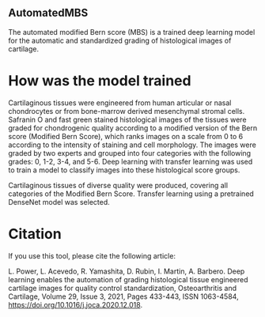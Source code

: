 ## AutomatedMBS

The automated modified Bern score (MBS) is a trained deep learning model for the automatic and standardized grading of histological images of cartilage.

# How was the model trained

Cartilaginous tissues were engineered from human articular or nasal chondrocytes or from bone-marrow derived mesenchymal stromal cells. Safranin O and fast green stained histological images of the tissues were graded for chondrogenic quality according to a modified version of the Bern score (Modified Bern Score), which ranks images on a scale from 0 to 6 according to the intensity of staining and cell morphology. The images were graded by two experts and grouped into four categories with the following grades: 0, 1-2, 3-4, and 5-6. Deep learning with transfer learning was used to train a model to classify images into these histological score groups. 

Cartilaginous tissues of diverse quality were produced, covering all categories of the Modified Bern Score. Transfer learning using a pretrained DenseNet model was selected.

# Citation

If you use this tool, please cite the following article:

L. Power, L. Acevedo, R. Yamashita, D. Rubin, I. Martin, A. Barbero. Deep learning enables the automation of grading histological tissue engineered cartilage images for quality control standardization,
Osteoarthritis and Cartilage, Volume 29, Issue 3, 2021, Pages 433-443, ISSN 1063-4584, https://doi.org/10.1016/j.joca.2020.12.018.
